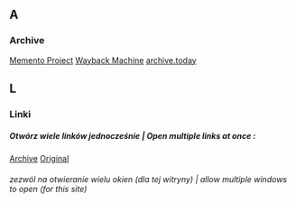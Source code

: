 ## A
### Archive
[Memento Project](http://timetravel.mementoweb.org/) [Wayback Machine](https://web.archive.org/) [archive.today](http://archive.is/) 

## L
### Linki
##### Otwórz wiele linków jednocześnie | Open multiple links at once :
[Archive](https://web.archive.org/web/20191008050028/https://url-opener.com/) [Original](https://url-opener.com/)
###### zezwól na otwieranie wielu okien (dla tej witryny) | allow multiple windows to open (for this site)

